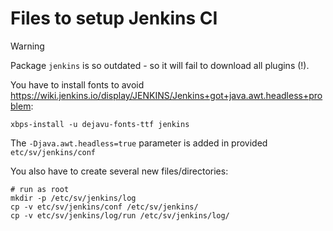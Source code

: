 # Files to setup Jenkins CI

> [!WARNING]
> Package `jenkins`  is so outdated - so it will fail to download all plugins (!).


You have to install fonts to avoid https://wiki.jenkins.io/display/JENKINS/Jenkins+got+java.awt.headless+problem:
```shell
xbps-install -u dejavu-fonts-ttf jenkins
```

The `-Djava.awt.headless=true` parameter is added in provided `etc/sv/jenkins/conf`

You also have to create several new files/directories:
```shell
# run as root
mkdir -p /etc/sv/jenkins/log
cp -v etc/sv/jenkins/conf /etc/sv/jenkins/
cp -v etc/sv/jenkins/log/run /etc/sv/jenkins/log/
```

